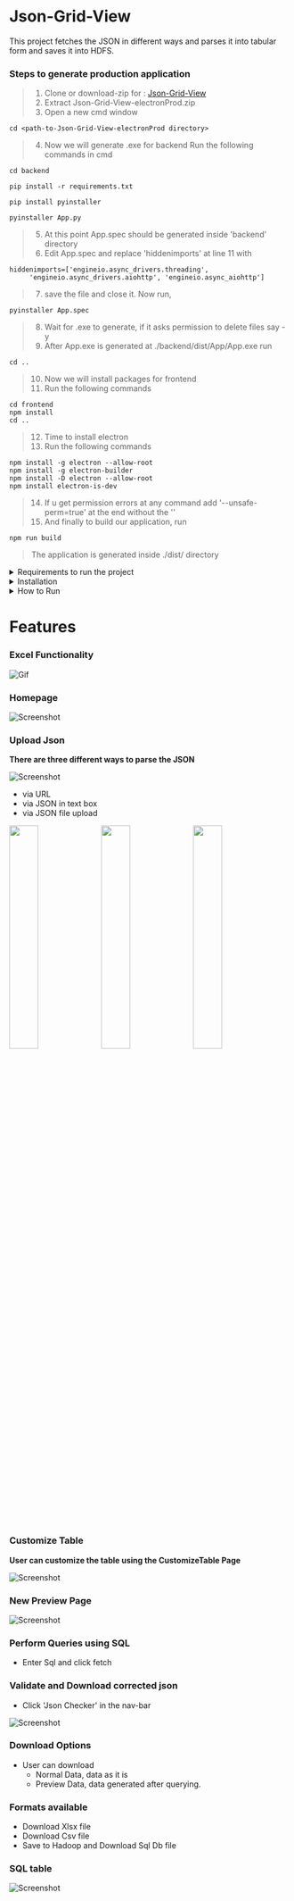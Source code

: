 # Json-Grid-View

This project fetches the JSON in different ways and parses it into tabular form and saves it into HDFS.

### Steps to generate production application

> 1. Clone or download-zip for : [Json-Grid-View](https://github.com/notabhishek/Json-Grid-View/tree/electronProd)
> 2. Extract Json-Grid-View-electronProd.zip
> 3. Open a new cmd window 

```
cd <path-to-Json-Grid-View-electronProd directory>
```

> 4. Now we will generate .exe for backend
> Run the following commands in cmd
```
cd backend

pip install -r requirements.txt

pip install pyinstaller

pyinstaller App.py
```

> 5. At this point App.spec should be generated inside 'backend' directory
> 6. Edit App.spec and replace 'hiddenimports' at line 11 with

```
hiddenimports=['engineio.async_drivers.threading', 
     'engineio.async_drivers.aiohttp', 'engineio.async_aiohttp']

```

> 7. save the file and close it. Now run,
```
pyinstaller App.spec
```
> 8. Wait for .exe to generate, if it asks permission to delete files say - y
> 9. After App.exe is generated at ./backend/dist/App/App.exe run
```
cd ..
```

> 10. Now we will install packages for frontend
> 11. Run the following commands
```
cd frontend 
npm install
cd ..
```

> 12. Time to install electron
> 13. Run the following commands
```
npm install -g electron --allow-root
npm install -g electron-builder
npm install -D electron --allow-root  
npm install electron-is-dev
```
> 14. If u get permission errors at any command add  '--unsafe-perm=true' at the end without the '' 
> 15. And finally to build our application, run
```
npm run build
```
> The application is generated inside ./dist/ directory


<details>
	  <summary>Requirements to run the project</summary>

	  > 1. node
	  > 2. python
	  > 3. java(Optional)
	  > 4. hadoop(Optional)
</details>


<details>
  	<summary>Installation</summary>
	
  		Download Zip file and Extract it
	
<details>
	<summary>Install Python Libraries</summary>

		 1. Open new cmd window

		 2. cd *path to extracted Json-Grid-View folder*

		 3. cd backend 

		 4. pip install -r requirements.txt

</details>
	
<details>
	<summary>Install Node</summary>

		  Step 1: Download Node.js Installer
		    In a web browser, navigate to https://nodejs.org/en/download/. 
		    Click the Windows Installer button to download the latest default version. The Node.js installer includes the NPM package manager.

		  Step 2: Install Node.js and NPM from Browser
			  1. Once the installer finishes downloading, launch it. 
			     Open the downloads link in your browser and click the file. Or, browse to the location where you have saved the file and double-click it to 					launch.

			  2. The system will ask if you want to run the software – click Run.

			  3. You will be welcomed to the Node.js Setup Wizard – click Next.

			  4. On the next screen, review the license agreement. Click Next if you agree to the terms and install the software.

			  5. The installer will prompt you for the installation location. Leave the default location, unless you have a specific need to install it 						somewhere else – then click Next.

			  6. The wizard will let you select components to include or remove from the installation. Again, unless you have a specific need, accept the 						defaults by clicking Next.

			  7. Finally, click the Install button to run the installer. When it finishes, click Finish.

		Step 3: Verify Installation
		  Open a command prompt (or PowerShell), and enter the following:

			node -v
			The system should display the Node.js version installed on your system. 

			npm -v
			The system should display the npm version installed on your system.
</details>
	
	
<details>
	  <summary>Install Hadoop and Java</summary>
		  Install Hadoop 2.9.1 on Windows 10 platform. (Setting up a Single Node Hadoop Cluster)

		  Prerequistes:
		  JAVA: You need to install the Java 8 package on your system.
		  HADOOP: You require Hadoop 2.9.1 package.

		  Step 1. Download the hadoop 2.9.1 from the link provided below:
		  Hadoop Download Link: https://www.apache.org/dyn/closer.cgi/hadoop/common/hadoop-2.9.1/hadoop-2.9.1.tar.gz

		  Step 2. Create a folder path as below and copy the downloaded msi into this folder.
		  Path: ‘C:/Hadoop/hadoop-2.9.1’

		  Step 3.Then download the windows compatible binaries from the git hub repo.
		  Link:- https://github.com/ParixitOdedara/Hadoop

		  Step 4.Extract the zip and copy all the files present under bin folder to C:\Hadoop\hadoop-2.9.1\bin.
		  Replace the existing files as well.
		  Go to C:/Hadoop/hadoop-2.9.1 and create a folder ‘data’. 
		  Inside the ‘data’ folder create two folders ‘datanode’ and ‘namenode’.

		  Step 5.Now Setting up the Environment Variables for your Machine.
		  To set these variables, go to My Computer or This PC. 
		  Right click --> Properties --> Advanced System settings --> Environment variables.
		  Click New to create a new environment variables.

		  Environment variables to be set:

		  HADOOP_HOME=”C:\Hadoop\hadoop-2.9.1″
		  HADOOP_BIN=”C:\Hadoop\hadoop-2.9.1\bin”
		  JAVA_HOME=<JDK installation location>”

		  Just to validate the above setting, open new cmd and check the output.
		  -- echo %HADOOP_HOME%
		      This should return "C:\Hadoop\hadoop-2.9.1".
		  -- echo %HADOOP_BIN%
		      This should return "C:\Hadoop\hadoop-2.9.1\bin".

		  To configure the hadoop on Windows10 we have to edit below mention files in the extracted location.

		      1. hadoop-env.cmd
		      2. core-site.xml
		      3. hdfs-site.xml
		      4. mapred-site.xml

		  Step 6.Edit hadoop-env.cmd
		  File location:- C:\Hadoop\hadoop-2.9.1\etc\hadoop\hadoop-env.cmd
		  Need to add:-
		      set HADOOP_PREFIX=%HADOOP_HOME%
		      set HADOOP_CONF_DIR=%HADOOP_PREFIX%\etc\hadoop
		      set YARN_CONF_DIR=%HADOOP_CONF_DIR%
		      set PATH=%PATH%;%HADOOP_PREFIX%\bin

		  Step 7.Edit core-site.xml
		  File Location:- C:\Hadoop\hadoop-2.9.1\etc\hadoop\core-site.xml 
		  Need to add:-
		  ( content within <configuration> </configuration> tags.)
		   <configuration>
		     <property>
		       <name>fs.default.name</name>
		       <value>hdfs://0.0.0.0:19000</value>
		     </property>
		  </configuration>

		  Step 8.Edit hdfs-site.xml 
		  File Location:- C:\Hadoop\hadoop-2.9.1\etc\hadoop\hdfs-site.xml.
		  Need to add:- 
		      (below content within <configuration> </configuration> tags.)
		   <configuration>
		     <property>
			<name>dfs.replication</name>
			<value>1</value>
		     </property>
		     <property>
			<name>dfs.namenode.name.dir</name>
			<value>C:\Hadoop\hadoop-2.9.1\data\namenode</value>
		     </property>
		     <property>
			<name>dfs.datanode.data.dir</name>
			<value>C:\Hadoop\hadoop-2.9.1\data\datanode</value>
		     </property>
		  </configuration>

		  Step 9.Edit mapred-site.xml
		  File location:- C:\Hadoop\hadoop-2.9.1\etc\hadoop\mapred-site.xml
		  Need to add:- 
		      (below content within <configuration> </configuration> tags. 
		      If you don’t see mapred-site.xml then open mapred-site.xml.template file 
		      and rename it to mapred-site.xml )
		   <configuration>
		     <property>
			<name>mapreduce.job.user.name</name>
			<value>%USERNAME%</value>
		     </property>
		     <property>
			<name>mapreduce.framework.name</name>
			<value>yarn</value>
		     </property>
		     <property>
			<name>yarn.apps.stagingDir</name>
			<value>/user/%USERNAME%/staging</value>
		     </property>
		     <property>
			<name>mapreduce.jobtracker.address</name>
			<value>local</value>
		     </property>
		  </configuration>

		  Step 10.Additional Configuration:- 

		  Check if:
		      C:\Hadoop\hadoop-2.9.1\etc\hadoop\slaves file is present, 
		      if that file not available create the file called slave and insert localhost.

		  Note:
		      One most common issue one can get is illegal character Exception.
		      This occurs when someone has a space in the name of their PC.
		      In this we need to open the hadoop-env.cmd and do the following changes.

		      File location:- C:\Hadoop\hadoop-2.9.1\etc\hadoop\hadoop-env.cmd
		      set HADOOP_IDENT_STRING="The name of your PC without Spacebar"

		  Step 11.Node formatting
		  To format the node, open the cmd and execute the below command:
		      --hadoop namenode -format

		  Step 12.To enable the hadoop open the CMD as Administrator and type below command. 
		      -- start-all.cmd
		      It will open 4 new windows cmd terminals for 4 daemon processes, namely :
		      --namenode
		      --datanode
		      --nodemanager
		      --resourcemanager

		  -- To access Resource Manager go to http://localhost:8088 from your web browser.

		  -- To access Node Manager go to http://localhost:8042 from your web browser.

		  -- To access Name Node go to  http://localhost:50070 from your web browser.

		  -- To access Data Node go to http://localhost:50075 from your web browser.


		  Reference :- https://hadoop.apache.org/
</details>
		
		
</details>
	
<details>
	<summary>How to Run</summary>

	**Run Backend**
	> 1. Open a new cmd window
	> 2. cd *path to Json-Grid-View folder*
	> 3. cd backend
	> 4. python App.py

	**Run Frontend**
	> 5. Open a new cmd window
	> 6. cd *path to Json-Grid-View folder*
	> 7. cd frontend
	> 8. npm install
	> 9. npm start

	Json-Grid-View should automatically open in your browser, if it doesn't enter http://localhost:3000/ in your browser!!!
</details>

# Features

### Excel Functionality
![Gif](Screenshots/excel.gif)
	
### Homepage
![Screenshot](Screenshots/homepage.png)

### Upload Json
**There are three different ways to parse the JSON**

![Screenshot](Screenshots/uploadJson.png)
	
- via URL
- via JSON in text box
- via JSON file upload
	
<p float="left">
  <img src="Screenshots/uploadJsonFile.png" width="32%" />
  <img src="Screenshots/jsonUrl.png" width="32%" /> 
  <img src="Screenshots/jsonEditor.png" width="32%" />
</p>

### Customize Table
**User can customize the table using the CustomizeTable Page**

![Screenshot](Screenshots/customizeTable.png)

### New Preview Page
![Screenshot](Screenshots/newPreviewPage.png)
<!-- ### Preview of the table generated 
- implemented paging for large files
<p float="left">
  <img src="Screenshots/tablePreviewPage1.png" width="49%" />
  <img src="Screenshots/tablePreviewPage2.png" width="49%" /> 
</p> -->

<!-- ### Perform Queries using UI
- Select columns to load unique values of selected column
- Select from unique values (implemented paging)
- Enter text in SearchBox to perform a StartsWith search on selected column

<p float="left">
  <img src="Screenshots/uiQuery.png" width="49%" />
  <img src="Screenshots/uiQuerySelected.png" width="49%" /> 
</p>

**Click Query to generate preview after performing query**
	
<p float="left">
  <img src="Screenshots/clickUiQuery.png" width="49%" />
  <img src="Screenshots/uiQueryResults.png" width="49%" /> 
</p> -->
	
### Perform Queries using SQL
- Enter Sql and click fetch

<!-- <p float="left">
  <img src="Screenshots/sqlQueryPage.png" width="49%" />
  <img src="Screenshots/sqlQueryResult.png" width="49%" /> 
</p> -->

### Validate and Download corrected json
- Click 'Json Checker' in the nav-bar

![Screenshot](Screenshots/jsonValidator.png)

### Download Options
- User can download 
	- Normal Data, data as it is
	- Preview Data, data generated after querying.
	
### Formats available
- Download Xlsx file
- Download Csv file
- Save to Hadoop and Download Sql Db file
	

<!-- ![Screenshot](Screenshots/downloadOptions.png)
	
### Example download : Download without query, download after query

<p float="left">
  <img src="Screenshots/fullDataXlsx.png" width="49%" />
  <img src="Screenshots/queryDataXlsx.png" width="49%" /> 
</p> -->
	
### SQL table
	
![Screenshot](Screenshots/sqlData.png)
	

<!-- ![Finished App](UI.gif) -->
